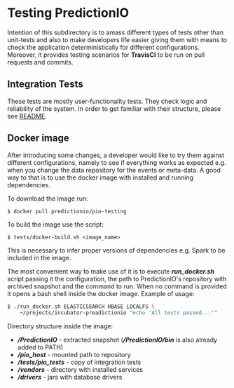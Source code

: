 <!--
Licensed to the Apache Software Foundation (ASF) under one or more
contributor license agreements.  See the NOTICE file distributed with
this work for additional information regarding copyright ownership.
The ASF licenses this file to You under the Apache License, Version 2.0
(the "License"); you may not use this file except in compliance with
the License.  You may obtain a copy of the License at

    http://www.apache.org/licenses/LICENSE-2.0

Unless required by applicable law or agreed to in writing, software
distributed under the License is distributed on an "AS IS" BASIS,
WITHOUT WARRANTIES OR CONDITIONS OF ANY KIND, either express or implied.
See the License for the specific language governing permissions and
limitations under the License.
-->

# Testing PredictionIO

Intention of this subdirectory is to amass different types of tests other than unit-tests and also to make developers life easier giving them with means to check the application deterministically for different configurations.
Moreover, it provides testing scenarios for **TravisCI** to be run on pull requests and commits.


## Integration Tests
These tests are mostly user-functionality tests. They check logic and reliability of the system.
In order to get familiar with their structure, please see [README](pio_tests/README.md).

## Docker image
After introducing some changes, a developer would like to try them against different configurations, namely to see if everything works as expected e.g. when you change the data repository for the events or meta-data.
A good way to that is to use the docker image with installed and running dependencies.

To download the image run:
```
$ docker pull predictionio/pio-testing
```

To build the image use the script:
```
$ tests/docker-build.sh <image_name>
```
This is necessary to infer proper versions of dependencies e.g. Spark to be included in the image.

The most convenient way to make use of it is to execute ***run_docker.sh*** script passing it the configuration, the path to PredictionIO's repository with archived snapshot and the command to run. When no command is provided it opens a bash shell inside the docker image. Example of usage:
```sh
$ ./run_docker.sh ELASTICSEARCH HBASE LOCALFS \
    ~/projects/incubator-preadictionio "echo 'All tests passed...'"
```

Directory structure inside the image:
* ***/PredictionIO*** - extracted snapshot (***/PredictionIO/bin*** is also already added to PATH)
* ***/pio_host*** - mounted path to repository
* ***/tests/pio_tests*** - copy of integration tests
* ***/vendors*** - directory with installed services
* ***/drivers*** - jars with database drivers
